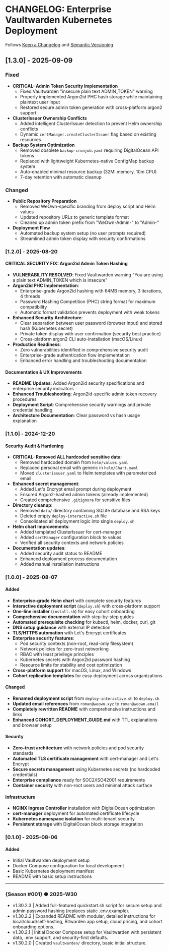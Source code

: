 # CHANGELOG: Enterprise Vaultwarden Kubernetes Deployment

Follows [Keep a Changelog](https://keepachangelog.com/en/1.1.0/) and [Semantic Versioning](https://semver.org/spec/v2.0.0.html).

## [1.3.0] - 2025-09-09

### Fixed
- **CRITICAL: Admin Token Security Implementation**
  - Fixed Vaultwarden "insecure plain text ADMIN_TOKEN" warning
  - Properly implemented Argon2id PHC hash storage while maintaining plaintext user input
  - Restored secure admin token generation with cross-platform argon2 support
- **ClusterIssuer Ownership Conflicts**
  - Added intelligent ClusterIssuer detection to prevent Helm ownership conflicts
  - Dynamic `certManager.createClusterIssuer` flag based on existing resources
- **Backup System Optimization** 
  - Removed obsolete `backup-cronjob.yaml` requiring DigitalOcean API tokens
  - Replaced with lightweight Kubernetes-native ConfigMap backup system
  - Auto-enabled minimal resource backup (32Mi memory, 10m CPU)
  - 7-day retention with automatic cleanup

### Changed
- **Public Repository Preparation**
  - Removed WeOwn-specific branding from deploy script and Helm values
  - Updated repository URLs to generic template format
  - Cleaned up admin token prefix from "WeOwn-Admin-" to "Admin-"
- **Deployment Flow**
  - Automated backup system setup (no user prompts required)
  - Streamlined admin token display with security confirmations

### [1.2.0] - 2025-08-20

#### CRITICAL SECURITY FIX: Argon2id Admin Token Hashing
- **VULNERABILITY RESOLVED**: Fixed Vaultwarden warning "You are using a plain text ADMIN_TOKEN which is insecure"
- **Argon2id PHC Implementation**:
  - Enterprise-grade Argon2id hashing with 64MB memory, 3 iterations, 4 threads
  - Password Hashing Competition (PHC) string format for maximum compatibility
  - Automatic format validation prevents deployment with weak tokens
- **Enhanced Security Architecture**:
  - Clear separation between user password (browser input) and stored hash (Kubernetes secret)
  - Private token display with user confirmation (security best practice)
  - Cross-platform argon2 CLI auto-installation (macOS/Linux)
- **Production Readiness**:
  - Zero vulnerabilities identified in comprehensive security audit
  - Enterprise-grade authentication flow implementation
  - Enhanced error handling and troubleshooting documentation

#### Documentation & UX Improvements
- **README Updates**: Added Argon2id security specifications and enterprise security indicators
- **Enhanced Troubleshooting**: Argon2id-specific admin token recovery procedures
- **Deployment Script**: Comprehensive security warnings and private credential handling
- **Architecture Documentation**: Clear password vs hash usage explanation

### [1.1.0] - 2024-12-20

#### Security Audit & Hardening
- **CRITICAL: Removed ALL hardcoded sensitive data**:
  - Removed hardcoded domain from `helm/values.yaml`
  - Replaced personal email with generic in `helm/Chart.yaml`
  - Moved `clusterissuer.yaml` to Helm templates with parameterized email
- **Enhanced secret management**:
  - Added Let's Encrypt email prompt during deployment
  - Ensured Argon2-hashed admin tokens (already implemented)
  - Created comprehensive `.gitignore` for sensitive files
- **Directory cleanup**:
  - Removed `data/` directory containing SQLite database and RSA keys
  - Deleted empty `deploy-interactive.sh` file
  - Consolidated all deployment logic into single `deploy.sh`
- **Helm chart improvements**:
  - Added templated ClusterIssuer for cert-manager
  - Added `certManager` configuration block to values
  - Verified all security contexts and network policies
- **Documentation updates**:
  - Added security audit status to README
  - Enhanced deployment process documentation
  - Added manual installation instructions

### [1.0.0] - 2025-08-07

#### Added
- **Enterprise-grade Helm chart** with complete security features
- **Interactive deployment script** (`deploy.sh`) with cross-platform support
- **One-line installer** (`install.sh`) for easy cohort onboarding
- **Comprehensive documentation** with step-by-step guides
- **Automated prerequisite checking** for kubectl, helm, docker, curl, git
- **DNS setup guidance** with external IP detection
- **TLS/HTTPS automation** with Let's Encrypt certificates
- **Enterprise security features**:
  - Pod security contexts (non-root, read-only filesystem)
  - Network policies for zero-trust networking
  - RBAC with least privilege principles
  - Kubernetes secrets with Argon2id password hashing
  - Resource limits for stability and cost optimization
- **Cross-platform support** for macOS, Linux, and Windows
- **Cohort replication templates** for easy deployment across organizations

#### Changed
- **Renamed deployment script** from `deploy-interactive.sh` to `deploy.sh`
- **Updated email references** from `roman@weown.xyz` to `roman@weown.email`
- **Completely rewritten README** with comprehensive instructions and links
- **Enhanced COHORT_DEPLOYMENT_GUIDE.md** with TTL explanations and browser setup

#### Security
- **Zero-trust architecture** with network policies and pod security standards
- **Automated TLS certificate management** with cert-manager and Let's Encrypt
- **Secure secrets management** using Kubernetes secrets (no hardcoded credentials)
- **Enterprise compliance** ready for SOC2/ISO42001 requirements
- **Container security** with non-root users and minimal attack surface

#### Infrastructure
- **NGINX Ingress Controller** installation with DigitalOcean optimization
- **cert-manager** deployment for automated certificate lifecycle
- **Kubernetes namespace isolation** for multi-tenant security
- **Persistent storage** with DigitalOcean block storage integration

### [0.1.0] - 2025-08-06

#### Added
- Initial Vaultwarden deployment setup
- Docker Compose configuration for local development
- Basic Kubernetes deployment manifest
- README with basic setup instructions

---

### {Season #001} ● 2025-W30

- v1.30.2.3 | Added full-featured quickstart.sh script for secure setup and admin password hashing (replaces static .env.example).
- v1.30.2.2 | Expanded README with modular, detailed instructions for local/cloud/self-hosting, Bitwarden app setup, cloud pricing, and cohort onboarding options.
- v1.30.2.1 | Initial Docker Compose setup for Vaultwarden with persistent data, .env support, and security-first defaults.
- v1.30.2.0 | Created `vaultwarden/` directory, basic initial structure.